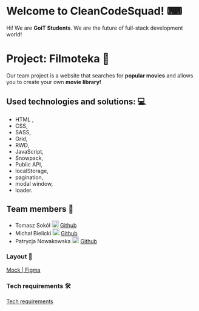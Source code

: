 # Welcome to CleanCodeSquad! ⌨

Hi! We are  **GoiT Students**. We are the future of full-stack development world!


# Project: Filmoteka 🎥

Our team project is a website that searches for **popular movies** and allows you to create your own **movie library!**

## Used technologies and solutions: 💻

 - HTML , 
 - CSS, 
 - SASS, 
 - Grid,
 - RWD,
 - JavaScript, 
 - Snowpack, 
 - Public API, 
 - localStorage,
 - pagination, 
 - modal window, 
 - loader.

## Team members 🙋

 - Tomasz Sokół <img src="https://cdn.iconscout.com/icon/free/png-256/github-163-761603.png" width="18"> [Github](https://github.com/tomeksokol)
 - Michał Bielicki <img src="https://cdn.iconscout.com/icon/free/png-256/github-163-761603.png" width="18"> [Github](https://github.com/MichalBielicki)
 - Patrycja Nowakowska <img src="https://cdn.iconscout.com/icon/free/png-256/github-163-761603.png" width="18"> [Github](https://github.com/PatrycjaNowakowska)



### Layout 📐

[Mock | Figma](https://www.figma.com/file/lA5plQSUEbIKOSJHfuPpXO/Filmoteka?node-id=0:1;)

### Tech requirements 🛠

[Tech requirements](https://docs.google.com/spreadsheets/d/10zvzgn9xr8sKl-9GfjRLXX2yWJbdqe-oPdMjflk8YS4/edit#gid=0;)

